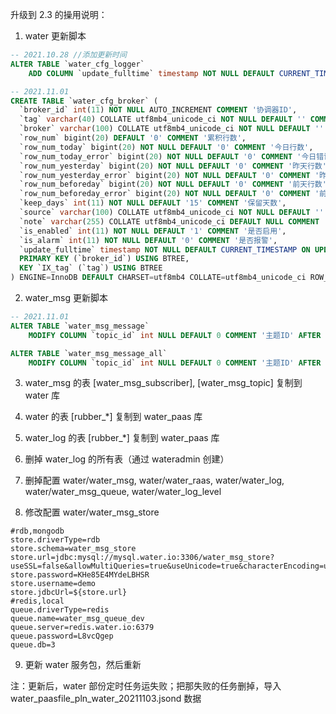 
升级到 2.3 的操用说明：


1. water 更新脚本

```sql
-- 2021.10.28 //添加更新时间
ALTER TABLE `water_cfg_logger`
    ADD COLUMN `update_fulltime` timestamp NOT NULL DEFAULT CURRENT_TIMESTAMP ON UPDATE CURRENT_TIMESTAMP COMMENT '更新时间' AFTER `is_alarm`;

-- 2021.11.01
CREATE TABLE `water_cfg_broker` (
  `broker_id` int(11) NOT NULL AUTO_INCREMENT COMMENT '协调器ID',
  `tag` varchar(40) COLLATE utf8mb4_unicode_ci NOT NULL DEFAULT '' COMMENT '分组标签',
  `broker` varchar(100) COLLATE utf8mb4_unicode_ci NOT NULL DEFAULT '' COMMENT '协调器',
  `row_num` bigint(20) DEFAULT '0' COMMENT '累积行数',
  `row_num_today` bigint(20) NOT NULL DEFAULT '0' COMMENT '今日行数',
  `row_num_today_error` bigint(20) NOT NULL DEFAULT '0' COMMENT '今日错误行数',
  `row_num_yesterday` bigint(20) NOT NULL DEFAULT '0' COMMENT '昨天行数',
  `row_num_yesterday_error` bigint(20) NOT NULL DEFAULT '0' COMMENT '昨天错误行数',
  `row_num_beforeday` bigint(20) NOT NULL DEFAULT '0' COMMENT '前天行数',
  `row_num_beforeday_error` bigint(20) NOT NULL DEFAULT '0' COMMENT '前天错误行数',
  `keep_days` int(11) NOT NULL DEFAULT '15' COMMENT '保留天数',
  `source` varchar(100) COLLATE utf8mb4_unicode_ci NOT NULL DEFAULT '' COMMENT '数据源',
  `note` varchar(255) COLLATE utf8mb4_unicode_ci DEFAULT NULL COMMENT '备注',
  `is_enabled` int(11) NOT NULL DEFAULT '1' COMMENT '是否启用',
  `is_alarm` int(11) NOT NULL DEFAULT '0' COMMENT '是否报警',
  `update_fulltime` timestamp NOT NULL DEFAULT CURRENT_TIMESTAMP ON UPDATE CURRENT_TIMESTAMP COMMENT '更新时间',
  PRIMARY KEY (`broker_id`) USING BTREE,
  KEY `IX_tag` (`tag`) USING BTREE
) ENGINE=InnoDB DEFAULT CHARSET=utf8mb4 COLLATE=utf8mb4_unicode_ci ROW_FORMAT=DYNAMIC COMMENT='WATER-配置-消息协调器表';


```

2. water_msg 更新脚本

```sql
-- 2021.11.01
ALTER TABLE `water_msg_message`
    MODIFY COLUMN `topic_id` int NULL DEFAULT 0 COMMENT '主题ID' AFTER `tags`;

ALTER TABLE `water_msg_message_all`
    MODIFY COLUMN `topic_id` int NULL DEFAULT 0 COMMENT '主题ID' AFTER `tags`;
```

3. water_msg 的表 [water_msg_subscriber], [water_msg_topic] 复制到 water 库

4. water 的表 [rubber_*] 复制到 water_paas 库
5. water_log 的表 [rubber_*] 复制到 water_paas 库
6. 删掉 water_log 的所有表（通过 wateradmin 创建）
7. 删掉配置 water/water_msg, water/water_raas, water/water_log, water/water_msg_queue, water/water_log_level
8. 修改配置 water/water_msg_store

```properties
#rdb,mongodb
store.driverType=rdb
store.schema=water_msg_store
store.url=jdbc:mysql://mysql.water.io:3306/water_msg_store?useSSL=false&allowMultiQueries=true&useUnicode=true&characterEncoding=utf8&autoReconnect=true&rewriteBatchedStatements=true
store.password=KHe85E4MYdeLBHSR
store.username=demo
store.jdbcUrl=${store.url}
#redis,local
queue.driverType=redis
queue.name=water_msg_queue_dev
queue.server=redis.water.io:6379
queue.password=L8vcQgep
queue.db=3
```


9. 更新 water 服务包，然后重新

注：更新后，water 部份定时任务运失败；把那失败的任务删掉，导入 water_paasfile_pln_water_20211103.jsond 数据





